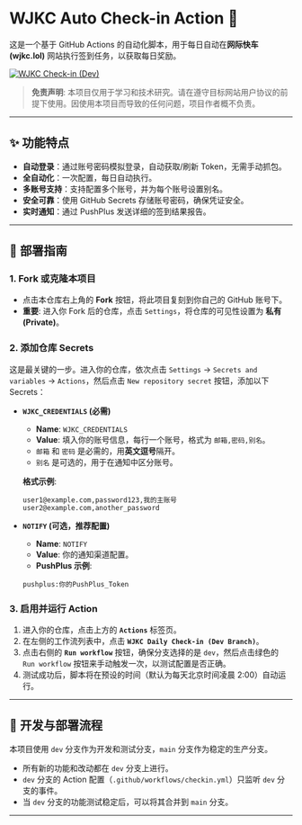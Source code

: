 # WJKC Auto Check-in Action 🚀

这是一个基于 GitHub Actions 的自动化脚本，用于每日自动在**网际快车 (wjkc.lol)** 网站执行签到任务，以获取每日奖励。

[![WJKC Check-in (Dev)](https://github.com/你的GitHub用户名/你的仓库名/actions/workflows/checkin.yml/badge.svg?branch=dev)](https://github.com/你的GitHub用户名/你的仓库名/actions)

> **免责声明**: 本项目仅用于学习和技术研究。请在遵守目标网站用户协议的前提下使用。因使用本项目而导致的任何问题，项目作者概不负责。

---

## ✨ 功能特点

- **自动登录**：通过账号密码模拟登录，自动获取/刷新 Token，无需手动抓包。
- **全自动化**：一次配置，每日自动执行。
- **多账号支持**：支持配置多个账号，并为每个账号设置别名。
- **安全可靠**：使用 GitHub Secrets 存储账号密码，确保凭证安全。
- **实时通知**：通过 PushPlus 发送详细的签到结果报告。

---

## 🔧 部署指南

### 1. Fork 或克隆本项目

-   点击本仓库右上角的 **Fork** 按钮，将此项目复刻到你自己的 GitHub 账号下。
-   **重要**: 进入你 Fork 后的仓库，点击 `Settings`，将仓库的可见性设置为 **私有 (Private)**。

### 2. 添加仓库 Secrets

这是最关键的一步。进入你的仓库，依次点击 `Settings` -> `Secrets and variables` -> `Actions`，然后点击 `New repository secret` 按钮，添加以下 Secrets：

-   **`WJKC_CREDENTIALS` (必需)**
    -   **Name**: `WJKC_CREDENTIALS`
    -   **Value**: 填入你的账号信息，每行一个账号，格式为 `邮箱,密码,别名`。
    -   `邮箱` 和 `密码` 是必需的，用**英文逗号**隔开。
    -   `别名` 是可选的，用于在通知中区分账号。
      
      **格式示例**:
      ```
      user1@example.com,password123,我的主账号
      user2@example.com,another_password
      ```

-   **`NOTIFY` (可选，推荐配置)**
    -   **Name**: `NOTIFY`
    -   **Value**: 你的通知渠道配置。
    -   **PushPlus 示例**:
      ```
      pushplus:你的PushPlus_Token
      ```

### 3. 启用并运行 Action

1.  进入你的仓库，点击上方的 **`Actions`** 标签页。
2.  在左侧的工作流列表中，点击 **`WJKC Daily Check-in (Dev Branch)`**。
3.  点击右侧的 **`Run workflow`** 按钮，确保分支选择的是 `dev`，然后点击绿色的 `Run workflow` 按钮来手动触发一次，以测试配置是否正确。
4.  测试成功后，脚本将在预设的时间（默认为每天北京时间凌晨 2:00）自动运行。

---
## 🚀 开发与部署流程

本项目使用 `dev` 分支作为开发和测试分支，`main` 分支作为稳定的生产分支。

-   所有新的功能和改动都在 `dev` 分支上进行。
-   `dev` 分支的 Action 配置（`.github/workflows/checkin.yml`）只监听 `dev` 分支的事件。
-   当 `dev` 分支的功能测试稳定后，可以将其合并到 `main` 分支。

---
